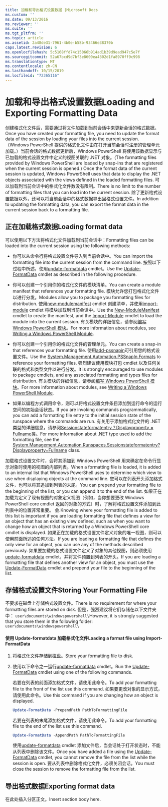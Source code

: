 ```yaml
---
title: 加载和导出格式设置数据 |Microsoft Docs
ms.custom: ''
ms.date: 09/13/2016
ms.reviewer: ''
ms.suite: ''
ms.tgt_pltfrm: ''
ms.topic: article
ms.assetid: 2a48de31-7961-4b0e-b58b-93466e38370b
caps.latest.revision: 6
ms.openlocfilehash: 5c5168ffd74c15066b914ad1b39d9ead947c5e7f
ms.sourcegitcommit: 52a67bcd9d7bf3e8600ea4302d1fa8970ff9c998
ms.translationtype: MT
ms.contentlocale: zh-CN
ms.lasthandoff: 10/15/2019
ms.locfileid: "72365116"
---
```

# <a name="loading-and-exporting-formatting-data"></a><span data-ttu-id="28ad3-102">加载和导出格式设置数据</span><span class="sxs-lookup"><span data-stu-id="28ad3-102">Loading and Exporting Formatting Data</span></span>

<span data-ttu-id="28ad3-103">创建格式化文件后，需要通过将文件加载到当前会话中来更新会话的格式数据。</span><span class="sxs-lookup"><span data-stu-id="28ad3-103">Once you have created your formatting file, you need to update the format data of the session by loading your files into the current session.</span></span> <span data-ttu-id="28ad3-104">（Windows PowerShell 提供的格式化文件由在打开当前会话时注册的管理单元加载。）当前会话的格式数据更新后，Windows PowerShell 将使用该数据显示与已加载的格式设置文件中定义的视图关联的 .NET 对象。</span><span class="sxs-lookup"><span data-stu-id="28ad3-104">(The formatting files provided by Windows PowerShell are loaded by snap-ins that are registered when the current session is opened.) Once the format data of the current session is updated, Windows PowerShell uses that data to display the .NET objects associated with the views defined in the loaded formatting files.</span></span> <span data-ttu-id="28ad3-105">可以加载到当前会话中的格式化文件数没有限制。</span><span class="sxs-lookup"><span data-stu-id="28ad3-105">There is no limit to the number of formatting files that you can load into the current session.</span></span> <span data-ttu-id="28ad3-106">除了更新格式设置数据以外，还可以将当前会话中的格式数据导出回格式设置文件。</span><span class="sxs-lookup"><span data-stu-id="28ad3-106">In addition to updating the formatting data, you can export the format data in the current session back to a formatting file.</span></span>

## <a name="loading-format-data"></a><span data-ttu-id="28ad3-107">正在加载格式数据</span><span class="sxs-lookup"><span data-stu-id="28ad3-107">Loading format data</span></span>

<span data-ttu-id="28ad3-108">可以使用以下方法将格式化文件加载到当前会话中：</span><span class="sxs-lookup"><span data-stu-id="28ad3-108">Formatting files can be loaded into the current session using the following methods:</span></span>

- <span data-ttu-id="28ad3-109">你可以从命令行将格式设置文件导入到当前会话中。</span><span class="sxs-lookup"><span data-stu-id="28ad3-109">You can import the formatting file into the current session from the command line.</span></span> <span data-ttu-id="28ad3-110">按照以下过程中所述，使用[update-formatdata](/powershell/module/Microsoft.PowerShell.Utility/Update-FormatData) cmdlet。</span><span class="sxs-lookup"><span data-stu-id="28ad3-110">Use the [Update-FormatData](/powershell/module/Microsoft.PowerShell.Utility/Update-FormatData) cmdlet as described in the following procedure.</span></span>

- <span data-ttu-id="28ad3-111">你可以创建一个引用你的格式化文件的模块清单。</span><span class="sxs-lookup"><span data-stu-id="28ad3-111">You can create a module manifest that references your formatting file.</span></span> <span data-ttu-id="28ad3-112">模块允许您打包格式化文件以进行分发。</span><span class="sxs-lookup"><span data-stu-id="28ad3-112">Modules allow you to package you formatting files for distribution.</span></span> <span data-ttu-id="28ad3-113">使用[new-modulemanifest](/powershell/module/Microsoft.PowerShell.Core/New-ModuleManifest) cmdlet 创建清单，并使用[import-module](/powershell/module/Microsoft.PowerShell.Core/Import-Module) cmdlet 将模块加载到当前会话中。</span><span class="sxs-lookup"><span data-stu-id="28ad3-113">Use the [New-ModuleManifest](/powershell/module/Microsoft.PowerShell.Core/New-ModuleManifest) cmdlet to create the manifest, and the [Import-Module](/powershell/module/Microsoft.PowerShell.Core/Import-Module) cmdlet to load the module into the current session.</span></span> <span data-ttu-id="28ad3-114">有关模块的详细信息，请参阅[编写 Windows PowerShell 模块](../module/writing-a-windows-powershell-module.md)。</span><span class="sxs-lookup"><span data-stu-id="28ad3-114">For more information about modules, see [Writing a Windows PowerShell Module](../module/writing-a-windows-powershell-module.md).</span></span>

- <span data-ttu-id="28ad3-115">你可以创建一个引用你的格式化文件的管理单元。</span><span class="sxs-lookup"><span data-stu-id="28ad3-115">You can create a snap-in that references your formatting file.</span></span> <span data-ttu-id="28ad3-116">使用[add-pssnapin](/dotnet/api/System.Management.Automation.PSSnapIn.Formats)可引用您的格式设置文件。</span><span class="sxs-lookup"><span data-stu-id="28ad3-116">Use the [System.Management.Automation.PSSnapIn.Formats](/dotnet/api/System.Management.Automation.PSSnapIn.Formats) to reference your formatting files.</span></span> <span data-ttu-id="28ad3-117">强烈建议使用模块打包 cmdlet 以及任何关联的格式和类型文件以进行分发。</span><span class="sxs-lookup"><span data-stu-id="28ad3-117">It is strongly encouraged to use modules to package cmdlets, and any associated formatting and types files for distribution.</span></span> <span data-ttu-id="28ad3-118">有关模块的详细信息，请参阅[编写 Windows PowerShell 模块](../module/writing-a-windows-powershell-module.md)。</span><span class="sxs-lookup"><span data-stu-id="28ad3-118">For more information about modules, see [Writing a Windows PowerShell Module](../module/writing-a-windows-powershell-module.md).</span></span>

- <span data-ttu-id="28ad3-119">如果以编程方式调用命令，则可以将格式设置文件条目添加到运行命令的运行空间的初始会话状态。</span><span class="sxs-lookup"><span data-stu-id="28ad3-119">If you are invoking commands programmatically, you can add a formatting file entry to the initial session state of the runspace where the commands are run.</span></span> <span data-ttu-id="28ad3-120">有关用于添加格式化文件的 .NET 类型的详细信息，请参阅[Sessionstateformatentry？Displayproperty = Fullname](/dotnet/api/System.Management.Automation.Runspaces.SessionStateFormatEntry)类。</span><span class="sxs-lookup"><span data-stu-id="28ad3-120">For more information about .NET type used to add the formatting file, see the [System.Management.Automation.Runspaces.Sessionstateformatentry?Displayproperty=Fullname](/dotnet/api/System.Management.Automation.Runspaces.SessionStateFormatEntry) class.</span></span>

<span data-ttu-id="28ad3-121">加载格式设置文件时，会将其添加到 Windows PowerShell 用来确定在命令行显示对象时使用的视图的内部列表。</span><span class="sxs-lookup"><span data-stu-id="28ad3-121">When a formatting file is loaded, it is added to an internal list that Windows PowerShell uses to determine which view to use when displaying objects at the command line.</span></span> <span data-ttu-id="28ad3-122">您可以在列表开头添加格式文件，也可以将其追加到列表的末尾。</span><span class="sxs-lookup"><span data-stu-id="28ad3-122">You can prepend your formatting file to the beginning of the list, or you can append it to the end of the list.</span></span> <span data-ttu-id="28ad3-123">如果正在加载为定义了现有视图的对象定义视图（例如，当你想要更改 Windows PowerShell core cmdlet 返回的对象的方式）时，了解将格式设置文件添加到此列表中的位置非常重要。 会.</span><span class="sxs-lookup"><span data-stu-id="28ad3-123">Knowing where your formatting file is added to this list is important if you are loading formatting file that defines a view for an object that has an existing view defined, such as when you want to change how an object that is returned by a Windows PowerShell core cmdlet is displayed.</span></span> <span data-ttu-id="28ad3-124">如果正在加载的格式设置文件定义对象的唯一视图，则可以使用前面所述的任何方法。</span><span class="sxs-lookup"><span data-stu-id="28ad3-124">If you are loading a formatting file that defines the only view for an object, you can use any of the methods described previously.</span></span>  <span data-ttu-id="28ad3-125">如果要加载的格式设置文件定义了对象的其他视图，则必须使用[update-formatdata](/powershell/module/Microsoft.PowerShell.Utility/Update-FormatData) cmdlet，并将文件预置到列表的开头。</span><span class="sxs-lookup"><span data-stu-id="28ad3-125">If you are loading a formatting file that defines another view for an object, you must use the [Update-FormatData](/powershell/module/Microsoft.PowerShell.Utility/Update-FormatData) cmdlet and prepend your file to the beginning of the list.</span></span>

## <a name="storing-your-formatting-file"></a><span data-ttu-id="28ad3-126">存储格式设置文件</span><span class="sxs-lookup"><span data-stu-id="28ad3-126">Storing Your Formatting File</span></span>

<span data-ttu-id="28ad3-127">不要求在磁盘上存储格式设置文件。</span><span class="sxs-lookup"><span data-stu-id="28ad3-127">There is no requirement for where your formatting files are stored on disk.</span></span> <span data-ttu-id="28ad3-128">但是，强烈建议将它们存储在以下文件夹中： `user\documents\windowspowershell\`</span><span class="sxs-lookup"><span data-stu-id="28ad3-128">However, it is strongly suggested that you store them in the following folder: `user\documents\windowspowershell\`</span></span>

#### <a name="loading-a-format-file-using-import-formatdata"></a><span data-ttu-id="28ad3-129">使用 Update-formatdata 加载格式化文件</span><span class="sxs-lookup"><span data-stu-id="28ad3-129">Loading a format file using Import-FormatData</span></span>

1. <span data-ttu-id="28ad3-130">将格式化文件存储到磁盘。</span><span class="sxs-lookup"><span data-stu-id="28ad3-130">Store your formatting file to disk.</span></span>

2. <span data-ttu-id="28ad3-131">使用以下命令之一运行[update-formatdata](/powershell/module/Microsoft.PowerShell.Utility/Update-FormatData) cmdlet。</span><span class="sxs-lookup"><span data-stu-id="28ad3-131">Run the [Update-FormatData](/powershell/module/Microsoft.PowerShell.Utility/Update-FormatData) cmdlet using one of the following commands.</span></span>

   <span data-ttu-id="28ad3-132">若要在列表的前面添加格式文件，请使用此命令。</span><span class="sxs-lookup"><span data-stu-id="28ad3-132">To add your formatting file to the front of the list use this command.</span></span> <span data-ttu-id="28ad3-133">如果要更改对象的显示方式，请使用此命令。</span><span class="sxs-lookup"><span data-stu-id="28ad3-133">Use this command if you are changing how an object is displayed.</span></span>

   ```powershell
   Update-FormatData -PrependPath PathToFormattingFile
   ```

   <span data-ttu-id="28ad3-134">若要在列表的末尾添加格式文件，请使用此命令。</span><span class="sxs-lookup"><span data-stu-id="28ad3-134">To add your formatting file to the end of the list use this command.</span></span>

   ```powershell
   Update-FormatData -AppendPath PathToFormattingFile
   ```

   <span data-ttu-id="28ad3-135">使用[update-formatdata](/powershell/module/Microsoft.PowerShell.Utility/Update-FormatData) cmdlet 添加文件后，当会话处于打开状态时，不能从列表中删除该文件。</span><span class="sxs-lookup"><span data-stu-id="28ad3-135">Once you have added a file using the [Update-FormatData](/powershell/module/Microsoft.PowerShell.Utility/Update-FormatData) cmdlet, you cannot remove the file from the list while the session is open.</span></span> <span data-ttu-id="28ad3-136">要从列表中删除格式化文件，必须关闭会话。</span><span class="sxs-lookup"><span data-stu-id="28ad3-136">You must close the session to remove the formatting file from the list.</span></span>

## <a name="exporting-format-data"></a><span data-ttu-id="28ad3-137">导出格式数据</span><span class="sxs-lookup"><span data-stu-id="28ad3-137">Exporting format data</span></span>

<span data-ttu-id="28ad3-138">在此处插入分区正文。</span><span class="sxs-lookup"><span data-stu-id="28ad3-138">Insert section body here.</span></span>

